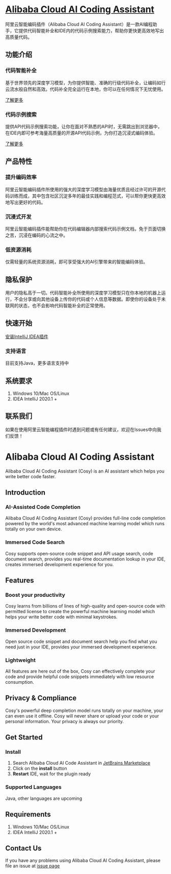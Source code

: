 # [Alibaba Cloud AI Coding Assistant](https://developer.aliyun.com/tool/cosy)

阿里云智能编码插件（Alibaba Cloud AI Coding Assistant）是一款AI编程助手，它提供代码智能补全和IDE内的代码示例搜索能力，帮助你更快更高效地写出高质量代码。

## 功能介绍

### 代码智能补全

基于世界领先的深度学习模型，为你提供智能、准确的行级代码补全，让编码如行云流水般自然和高效。代码补全完全运行在本地，你可以在任何情况下无忧使用。

[了解更多](https://github.com/alibaba-cloud-toolkit/cosy/wiki/%E3%80%90%E4%BB%A3%E7%A0%81%E6%99%BA%E8%83%BD%E8%A1%A5%E5%85%A8%E3%80%91%E5%B8%AE%E5%8A%A9%E6%96%87%E6%A1%A3)

### 代码示例搜索

提供API代码示例搜索功能，让你在面对不熟悉的API时，无需跳出到浏览器中，在IDE内即可参考海量高质量的开源API代码示例，为你打造沉浸式编码体验。

[了解更多](https://github.com/alibaba-cloud-toolkit/cosy/wiki/%E3%80%90%E4%BB%A3%E7%A0%81%E7%A4%BA%E4%BE%8B%E6%90%9C%E7%B4%A2%E3%80%91%E5%B8%AE%E5%8A%A9%E6%96%87%E6%A1%A3)

## 产品特性

### 提升编码效率

阿里云智能编码插件所使用的强大的深度学习模型由海量优质且经过许可的开源代码训练而成，其中包含社区沉淀多年的最佳实践和编程范式，可以帮你更快更高效地写出更好的代码。

### 沉浸式开发

阿里云智能编码插件能帮助你在代码编辑器内部搜索代码示例文档，免于页面切换之苦，沉浸在编码的心流之中。

### 低资源消耗

仅需轻量的系统资源消耗，即可享受强大的AI引擎带来的智能编码体验。

## 隐私保护

用户的隐私高于一切。代码智能补全所使用的深度学习模型只在你本地的机器上运行，不会分享或向其他设备上传你的代码或个人信息等数据。即使你的设备处于未联网的状态，也不会影响代码智能补全的正常使用。

## 快速开始

[安装IntelliJ IDEA插件](https://github.com/alibaba-cloud-toolkit/cosy/wiki/%E5%BF%AB%E9%80%9F%E5%BC%80%E5%A7%8B)

### 支持语言

目前支持Java，更多语言支持中

## 系统要求

1. Windows 10/Mac OS/Linux
2. IDEA IntelliJ 2020.1 +

## 联系我们

如果在使用阿里云智能编程插件时遇到问题或有任何建议，欢迎在Issues中向我们反馈！


# Alibaba Cloud AI Coding Assistant

Alibaba Cloud AI Coding Assistant (Cosy) is an AI assistant which helps you write better code faster. 

## Introduction

### AI-Assisted Code Completion

Alibaba Cloud AI Coding Assistant (Cosy) provides full-line code completion powered by the world's most advanced machine learning model which runs totally on your own device. 

### Immersed Code Search 

Cosy supports open-source code snippet and API usage search, code document search, provides you real-time documentation lookup in your IDE, creates immersed development experience for you.


## Features

### Boost your productivity

Cosy learns from billions of lines of high-quality and open-source code with permitted license to create the powerful machine learning model which helps your write better code with minimal keystrokes.

### Immersed Development

Open source code snippet and document search help you find what you need just in your IDE, provides your immersed development experience. 

### Lightweight

All features are here out of the box, Cosy can effectively complete your code and provide helpful code snippets immediately with low resource consumption.


## Privacy & Compliance

Cosy's powerful deep completion model runs totally on your machine, your can even use it offline. Cosy will never share or upload your code or your personal information. Your privacy is always our priority. 


## Get Started

### Install

1. Search Alibaba Cloud AI Code Assistant in [JetBrains Marketplace](https://plugins.jetbrains.com/plugin/17809-alibaba-cloud-ai-coding-assistant)
2. Click on the **install** button
3. **Restart** IDE, wait for the plugin ready

### Supported Languages

Java, other languages are upcoming

## Requirements

1. Windows 10/Mac OS/Linux
2. IDEA IntelliJ 2020.1 +

## Contact Us

If you have any problems using Alibaba Cloud AI Coding Assistant, please file an issue at [issue page](https://github.com/alibaba-cloud-toolkit/cosy/issues)
